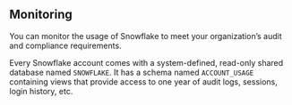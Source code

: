 ## Monitoring

You can monitor the usage of Snowflake to meet your organization’s audit and compliance requirements.

Every Snowflake account comes with a system-defined, read-only shared database named `SNOWFLAKE`. It has a schema named `ACCOUNT_USAGE` containing views that provide access to one year of audit logs, sessions, login history, etc.
